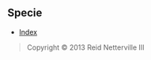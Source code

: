 ## Specie

* [Index](http://reidiiius.github.io/gst/specie/)

> Copyright &#169; 2013 Reid Netterville III